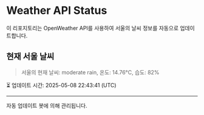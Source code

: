 
# Weather API Status

이 리포지토리는 OpenWeather API를 사용하여 서울의 날씨 정보를 자동으로 업데이트합니다.

## 현재 서울 날씨
> 서울의 현재 날씨: moderate rain, 온도: 14.76°C, 습도: 82%

⏳ 업데이트 시간: 2025-05-08 22:43:41 (UTC)

---
자동 업데이트 봇에 의해 관리됩니다.
